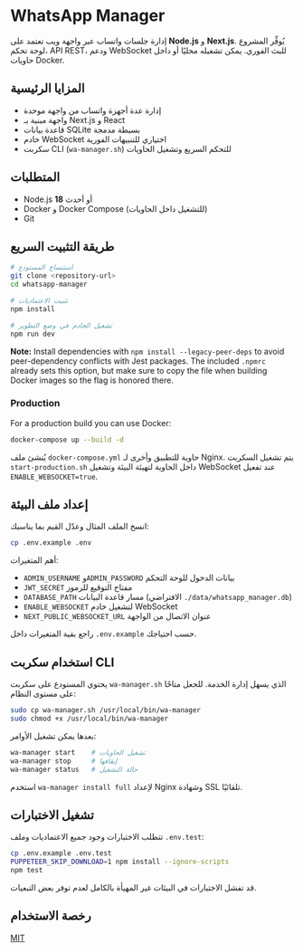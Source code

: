 # WhatsApp Manager

إدارة جلسات واتساب عبر واجهة ويب تعتمد على **Node.js** و **Next.js**.
يُوفِّر المشروع لوحة تحكم، API REST، ودعم WebSocket للبث الفوري. يمكن تشغيله محليًا
أو داخل حاويات Docker.

## المزايا الرئيسية
- إدارة عدة أجهزة واتساب من واجهة موحدة
- واجهة مبنية بـ Next.js و React
- قاعدة بيانات SQLite بسيطة مدمجة
- خادم WebSocket اختياري للتنبيهات الفورية
- سكربت CLI (`wa-manager.sh`) للتحكم السريع وتشغيل الحاويات

## المتطلبات
- Node.js **18** أو أحدث
- Docker و Docker Compose (للتشغيل داخل الحاويات)
- Git

## طريقة التثبيت السريع
```bash
# استنساخ المستودع
git clone <repository-url>
cd whatsapp-manager

# تثبيت الاعتماديات
npm install

# تشغيل الخادم في وضع التطوير
npm run dev
```

**Note:** Install dependencies with `npm install --legacy-peer-deps` to avoid
peer-dependency conflicts with Jest packages. The included `.npmrc` already
sets this option, but make sure to copy the file when building Docker images so
the flag is honored there.

### Production

For a production build you can use Docker:

```bash
docker-compose up --build -d
```
يُنشئ ملف `docker-compose.yml` حاوية للتطبيق وأخرى لـ Nginx. يتم تشغيل
السكربت `start-production.sh` داخل الحاوية لتهيئة البيئة وتشغيل WebSocket عند
تفعيل `ENABLE_WEBSOCKET=true`.

## إعداد ملف البيئة
انسخ الملف المثال وعدّل القيم بما يناسبك:
```bash
cp .env.example .env
```
أهم المتغيرات:
- `ADMIN_USERNAME` و`ADMIN_PASSWORD` بيانات الدخول للوحة التحكم
- `JWT_SECRET` مفتاح التوقيع للرموز
- `DATABASE_PATH` مسار قاعدة البيانات (الافتراضي `./data/whatsapp_manager.db`)
- `ENABLE_WEBSOCKET` لتشغيل خادم WebSocket
- `NEXT_PUBLIC_WEBSOCKET_URL` عنوان الاتصال من الواجهة

راجع بقية المتغيرات داخل `.env.example` حسب احتياجك.

## استخدام سكربت CLI
يحتوي المستودع على سكربت `wa-manager.sh` الذي يسهل إدارة الخدمة.
للجعل متاحًا على مستوى النظام:
```bash
sudo cp wa-manager.sh /usr/local/bin/wa-manager
sudo chmod +x /usr/local/bin/wa-manager
```
بعدها يمكن تشغيل الأوامر:
```bash
wa-manager start    # تشغيل الحاويات
wa-manager stop     # إيقافها
wa-manager status   # حالة التشغيل
```
استخدم `wa-manager install full` لإعداد Nginx وشهادة SSL تلقائيًا.

## تشغيل الاختبارات
تتطلب الاختبارات وجود جميع الاعتماديات وملف `.env.test`:
```bash
cp .env.example .env.test
PUPPETEER_SKIP_DOWNLOAD=1 npm install --ignore-scripts
npm test
```
قد تفشل الاختبارات في البيئات غير المهيأة بالكامل لعدم توفر بعض التبعيات.

## رخصة الاستخدام
[MIT](LICENSE)
